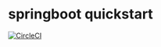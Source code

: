# springboot quickstart 
[![CircleCI](https://circleci.com/github/kevgilmore/spring-quickstart.svg?style=svg&circle-token=440d1a2ae477d618ebcc39dc67b548d87bae3d8c)](<LINK>)
